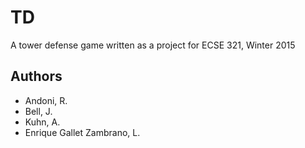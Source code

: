 # TD
A tower defense game written as a project for ECSE 321, Winter 2015

## Authors
* Andoni, R.
* Bell, J.
* Kuhn, A.
* Enrique Gallet Zambrano, L.
